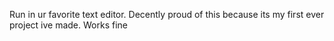 Run in ur favorite text editor. Decently proud of this because its my first ever project ive made. Works fine
